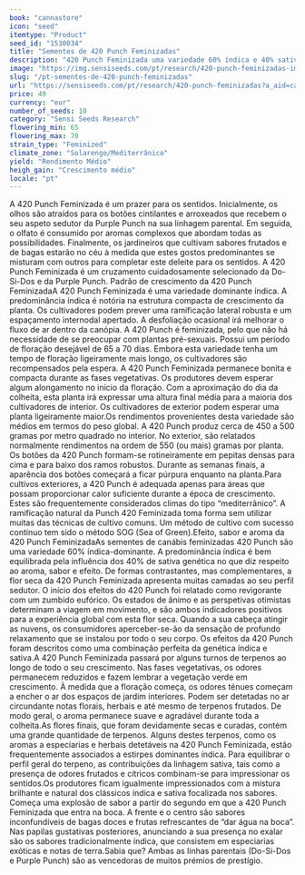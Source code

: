 ```yaml
---
book: "cannastore"
icon: "seed"
itemtype: "Product"
seed_id: "1530034"
title: "Sementes de 420 Punch Feminizadas"
description: "420 Punch Feminizada uma variedade 60% índica e 40% sativa. Floração entre 65 a 70 dias, produz densos botões roxos. Sabores de bagas, frutas e muito mais."
image: "https://img.sensiseeds.com/pt/research/420-punch-feminizadas-image.png"
slug: "/pt-sementes-de-420-punch-feminizadas"
url: "https://sensiseeds.com/pt/research/420-punch-feminizadas?a_aid=cannastore"
price: 49
currency: "eur"
number_of_seeds: 10
category: "Sensi Seeds Research"
flowering_min: 65
flowering_max: 70
strain_type: "Feminized"
climate_zone: "Solarengo/Mediterrânico"
yield: "Rendimento Médio"
heigh_gain: "Crescimento médio"
locale: "pt"
---
```

A 420 Punch Feminizada é um prazer para os sentidos. Inicialmente, os olhos são atraídos para os botões cintilantes e arroxeados que recebem o seu aspeto sedutor da Purple Punch na sua linhagem parental. Em seguida, o olfato é consumido por aromas complexos que abordam todas as possibilidades. Finalmente, os jardineiros que cultivam sabores frutados e de bagas estarão no céu à medida que estes gostos predominantes se misturam com outros para completar este deleite para os sentidos. A 420 Punch Feminizada é um cruzamento cuidadosamente selecionado da Do-Si-Dos e da Purple Punch. Padrão de crescimento da 420 Punch FeminizadaA 420 Punch Feminizada é uma variedade dominante índica. A predominância índica é notória na estrutura compacta de crescimento da planta. Os cultivadores podem prever uma ramificação lateral robusta e um espaçamento internodal apertado. A desfoliação ocasional irá melhorar o fluxo de ar dentro da canópia. A 420 Punch é feminizada, pelo que não há necessidade de se preocupar com plantas pré-sexuais. Possui um período de floração desejável de 65 a 70 dias. Embora esta variedade tenha um tempo de floração ligeiramente mais longo, os cultivadores são recompensados pela espera. A 420 Punch Feminizada permanece bonita e compacta durante as fases vegetativas. Os produtores devem esperar algum alongamento no início da floração. Com a aproximação do dia da colheita, esta planta irá expressar uma altura final média para a maioria dos cultivadores de interior. Os cultivadores de exterior podem esperar uma planta ligeiramente maior.Os rendimentos provenientes desta variedade são médios em termos do peso global. A 420 Punch produz cerca de 450 a 500 gramas por metro quadrado no interior. No exterior, são relatados normalmente rendimentos na ordem de 550 (ou mais) gramas por planta. Os botões da 420 Punch formam-se rotineiramente em pepitas densas para cima e para baixo dos ramos robustos. Durante as semanas finais, a aparência dos botões começará a ficar púrpura enquanto na planta.Para cultivos exteriores, a 420 Punch é adequada apenas para áreas que possam proporcionar calor suficiente durante a época de crescimento. Estes são frequentemente considerados climas do tipo “mediterrânico”. A ramificação natural da Punch 420 Feminizada toma forma sem utilizar muitas das técnicas de cultivo comuns. Um método de cultivo com sucesso contínuo tem sido o método SOG (Sea of Green).Efeito, sabor e aroma da 420 Punch FeminizadaAs sementes de canábis feminizadas 420 Punch são uma variedade 60% índica-dominante. A predominância índica é bem equilibrada pela influência dos 40% de sativa genética no que diz respeito ao aroma, sabor e efeito. De formas contrastantes, mas complementares, a flor seca da 420 Punch Feminizada apresenta muitas camadas ao seu perfil sedutor. O início dos efeitos do 420 Punch foi relatado como revigorante com um zumbido eufórico. Os estados de ânimo e as perspetivas otimistas determinam a viagem em movimento, e são ambos indicadores positivos para a experiência global com esta flor seca. Quando a sua cabeça atingir as nuvens, os consumidores aperceber-se-ão da sensação de profundo relaxamento que se instalou por todo o seu corpo. Os efeitos da 420 Punch foram descritos como uma combinação perfeita da genética índica e sativa.A 420 Punch Feminizada passará por alguns turnos de terpenos ao longo de todo o seu crescimento. Nas fases vegetativas, os odores permanecem reduzidos e fazem lembrar a vegetação verde em crescimento. À medida que a floração começa, os odores ténues começam a encher o ar dos espaços de jardim interiores. Podem ser detetadas no ar circundante notas florais, herbais e até mesmo de terpenos frutados. De modo geral, o aroma permanece suave e agradável durante toda a colheita.As flores finais, que foram devidamente secas e curadas, contém uma grande quantidade de terpenos. Alguns destes terpenos, como os aromas a especiarias e herbais detetáveis na 420 Punch Feminizada, estão frequentemente associados a estirpes dominantes índica. Para equilibrar o perfil geral do terpeno, as contribuições da linhagem sativa, tais como a presença de odores frutados e cítricos combinam-se para impressionar os sentidos.Os produtores ficam igualmente impressionados com a mistura brilhante e natural dos clássicos índica e sativa focalizada nos sabores. Começa uma explosão de sabor a partir do segundo em que a 420 Punch Feminizada que entra na boca. A frente e o centro são sabores inconfundíveis de bagas doces e frutas refrescantes de “dar água na boca”. Nas papilas gustativas posteriores, anunciando a sua presença no exalar são os sabores tradicionalmente índica, que consistem em especiarias exóticas e notas de terra.Sabia que? Ambas as linhas parentais (Do-Si-Dos e Purple Punch) são as vencedoras de muitos prémios de prestígio.
